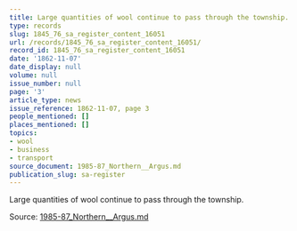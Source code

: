 ```yaml
---
title: Large quantities of wool continue to pass through the township.
type: records
slug: 1845_76_sa_register_content_16051
url: /records/1845_76_sa_register_content_16051/
record_id: 1845_76_sa_register_content_16051
date: '1862-11-07'
date_display: null
volume: null
issue_number: null
page: '3'
article_type: news
issue_reference: 1862-11-07, page 3
people_mentioned: []
places_mentioned: []
topics:
- wool
- business
- transport
source_document: 1985-87_Northern__Argus.md
publication_slug: sa-register
---
```


Large quantities of wool continue to pass through the township.

Source: [1985-87_Northern__Argus.md](/downloads/markdown/1985-87_Northern__Argus.md)
